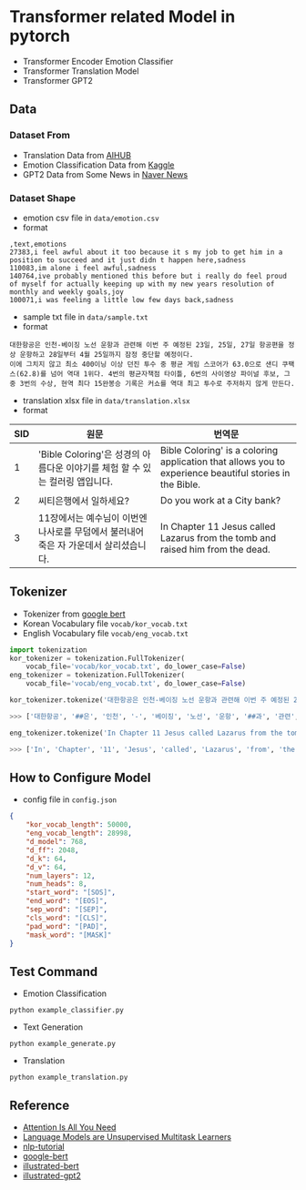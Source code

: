 # Transformer related Model in pytorch

* Transformer Encoder Emotion Classifier
* Transformer Translation Model
* Transformer GPT2

## Data

### Dataset From
* Translation Data from [AIHUB](http://www.aihub.or.kr/aidata/87/download)
* Emotion Classification Data from [Kaggle](https://www.kaggle.com/eray1yildiz/emotion-classification)
* GPT2 Data from Some News in [Naver News](https://news.naver.com/)

### Dataset Shape

* emotion csv file in `data/emotion.csv`
* format
```
,text,emotions
27383,i feel awful about it too because it s my job to get him in a position to succeed and it just didn t happen here,sadness
110083,im alone i feel awful,sadness
140764,ive probably mentioned this before but i really do feel proud of myself for actually keeping up with my new years resolution of monthly and weekly goals,joy
100071,i was feeling a little low few days back,sadness
```

* sample txt file in `data/sample.txt`
* format

```
대한항공은 인천-베이징 노선 운항과 관련해 이번 주 예정된 23일, 25일, 27일 항공편을 정상 운항하고 28일부터 4월 25일까지 잠정 중단할 예정이다.
이에 그치지 않고 최소 400이닝 이상 던진 투수 중 평균 게임 스코어가 63.0으로 샌디 쿠팩스(62.8)를 넘어 역대 1위다. 4번의 평균자책점 타이틀, 6번의 사이영상 파이널 후보, 그 중 3번의 수상, 현역 최다 15완봉승 기록은 커쇼를 역대 최고 투수로 주저하지 않게 만든다. 
```

* translation xlsx file in `data/translation.xlsx`
* format

| SID  |  원문 | 번역문  | 
|---|---|---|
|  1 | 'Bible Coloring'은 성경의 아름다운 이야기를 체험 할 수 있는 컬러링 앱입니다.  |  Bible Coloring' is a coloring application that allows you to experience beautiful stories in the Bible. | 
|  2 | 씨티은행에서 일하세요?  |  Do you work at a City bank? |
|  3 |  11장에서는 예수님이 이번엔 나사로를 무덤에서 불러내어 죽은 자 가운데서 살리셨습니다. |In Chapter 11 Jesus called Lazarus from the tomb and raised him from the dead.   |

## Tokenizer

* Tokenizer from [google bert](https://github.com/google-research/bert)
* Korean Vocabulary file `vocab/kor_vocab.txt`
* English Vocabulary file `vocab/eng_vocab.txt`

```python
import tokenization
kor_tokenizer = tokenization.FullTokenizer(
    vocab_file='vocab/kor_vocab.txt', do_lower_case=False)
eng_tokenizer = tokenization.FullTokenizer(
    vocab_file='vocab/eng_vocab.txt', do_lower_case=False)

kor_tokenizer.tokenize('대한항공은 인천-베이징 노선 운항과 관련해 이번 주 예정된 23일, 25일, 27일 항공편을 정상 운항하고 28일부터 4월 25일까지 잠정 중단할 예정이다.')

>>> ['대한항공', '##은', '인천', '-', '베이징', '노선', '운항', '##과', '관련', '##해', '이번', '주', '예정', '##된', '23', '##일', ',', '25', '##일', ',', '27', '##일', '항공', '##편을', '정상', '운항', '##하고', '28', '##일부', '##터', '4', '##월', '25', '##일', '##까지', '잠', '##정', '중단', '##할', '예정', '##이다', '.']

eng_tokenizer.tokenize('In Chapter 11 Jesus called Lazarus from the tomb and raised him from the dead.')

>>> ['In', 'Chapter', '11', 'Jesus', 'called', 'Lazarus', 'from', 'the', 'tomb', 'and', 'raised', 'him', 'from', 'the', 'dead', '.']
```

## How to Configure Model

* config file in `config.json`
```json
{
    "kor_vocab_length": 50000,
    "eng_vocab_length": 28998,
    "d_model": 768,
    "d_ff": 2048,
    "d_k": 64,
    "d_v": 64,
    "num_layers": 12,
    "num_heads": 8,
    "start_word": "[SOS]",
    "end_word": "[EOS]",
    "sep_word": "[SEP]",
    "cls_word": "[CLS]",
    "pad_word": "[PAD]",
    "mask_word": "[MASK]"
}
```

## Test Command

* Emotion Classification
```
python example_classifier.py
```

* Text Generation
```
python example_generate.py
```

* Translation
```
python example_translation.py
```

## Reference

* [Attention Is All You Need](https://arxiv.org/abs/1706.03762)
* [Language Models are Unsupervised Multitask Learners](https://cdn.openai.com/better-language-models/language_models_are_unsupervised_multitask_learners.pdf)
* [nlp-tutorial](https://github.com/graykode/nlp-tutorial)
* [google-bert](https://github.com/google-research/bert)
* [illustrated-bert](http://jalammar.github.io/illustrated-bert/)
* [illustrated-gpt2](http://jalammar.github.io/illustrated-gpt2/)
